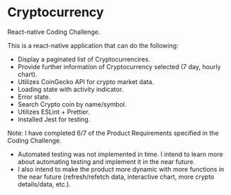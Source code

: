 # Cryptocurrency
React-native Coding Challenge.

This is a react-native application that can do the following:
- Display a paginated list of Cryptocurrencires.
- Provide further information of Cryptocurrency selected (7 day, hourly chart).
- Utilizes CoinGecko API for crypto market data.
- Loading state with activity indicator.
- Error state.
- Search Crypto coin by name/symbol.
- Utilizes ESLint + Prettier.
- Installed Jest for testing.

Note:
I have completed 6/7 of the Product Requirements specified in the Coding Challenge.
- Automated testing was not implemented in time. I intend to learn more about automating testing and implement it in the near future.
- I also intend to make the product more dynamic with more functions in the near future (refresh/refetch data, interactive chart, more crypto details/data, etc.).
